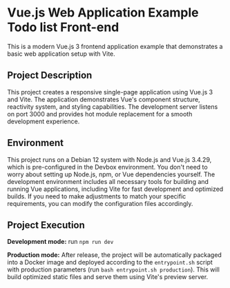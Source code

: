 # Vue.js Web Application Example Todo list Front-end

This is a modern Vue.js 3 frontend application example that demonstrates a basic web application setup with Vite.

## Project Description

This project creates a responsive single-page application using Vue.js 3 and Vite. The application demonstrates Vue's component structure, reactivity system, and styling capabilities. The development server listens on port 3000 and provides hot module replacement for a smooth development experience.

## Environment

This project runs on a Debian 12 system with Node.js and Vue.js 3.4.29, which is pre-configured in the Devbox environment. You don't need to worry about setting up Node.js, npm, or Vue dependencies yourself. The development environment includes all necessary tools for building and running Vue applications, including Vite for fast development and optimized builds. If you need to make adjustments to match your specific requirements, you can modify the configuration files accordingly.

## Project Execution

**Development mode:** run `npm run dev` 

**Production mode:** After release, the project will be automatically packaged into a Docker image and deployed according to the `entrypoint.sh` script with production parameters (run `bash entrypoint.sh production`). This will build optimized static files and serve them using Vite's preview server.
